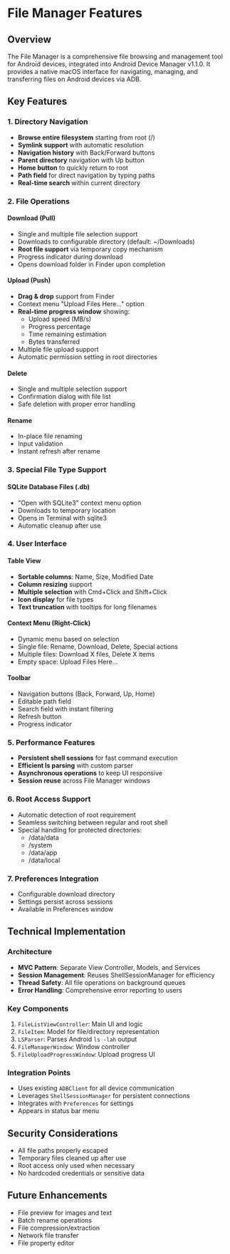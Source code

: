 # File Manager Features

## Overview
The File Manager is a comprehensive file browsing and management tool for Android devices, integrated into Android Device Manager v1.1.0. It provides a native macOS interface for navigating, managing, and transferring files on Android devices via ADB.

## Key Features

### 1. Directory Navigation
- **Browse entire filesystem** starting from root (/)
- **Symlink support** with automatic resolution
- **Navigation history** with Back/Forward buttons
- **Parent directory** navigation with Up button
- **Home button** to quickly return to root
- **Path field** for direct navigation by typing paths
- **Real-time search** within current directory

### 2. File Operations

#### Download (Pull)
- Single and multiple file selection support
- Downloads to configurable directory (default: ~/Downloads)
- **Root file support** via temporary copy mechanism
- Progress indicator during download
- Opens download folder in Finder upon completion

#### Upload (Push)
- **Drag & drop** support from Finder
- Context menu "Upload Files Here..." option
- **Real-time progress window** showing:
  - Upload speed (MB/s)
  - Progress percentage
  - Time remaining estimation
  - Bytes transferred
- Multiple file upload support
- Automatic permission setting in root directories

#### Delete
- Single and multiple selection support
- Confirmation dialog with file list
- Safe deletion with proper error handling

#### Rename
- In-place file renaming
- Input validation
- Instant refresh after rename

### 3. Special File Type Support

#### SQLite Database Files (.db)
- "Open with SQLite3" context menu option
- Downloads to temporary location
- Opens in Terminal with sqlite3
- Automatic cleanup after use

### 4. User Interface

#### Table View
- **Sortable columns**: Name, Size, Modified Date
- **Column resizing** support
- **Multiple selection** with Cmd+Click and Shift+Click
- **Icon display** for file types
- **Text truncation** with tooltips for long filenames

#### Context Menu (Right-Click)
- Dynamic menu based on selection
- Single file: Rename, Download, Delete, Special actions
- Multiple files: Download X files, Delete X items
- Empty space: Upload Files Here...

#### Toolbar
- Navigation buttons (Back, Forward, Up, Home)
- Editable path field
- Search field with instant filtering
- Refresh button
- Progress indicator

### 5. Performance Features
- **Persistent shell sessions** for fast command execution
- **Efficient ls parsing** with custom parser
- **Asynchronous operations** to keep UI responsive
- **Session reuse** across File Manager windows

### 6. Root Access Support
- Automatic detection of root requirement
- Seamless switching between regular and root shell
- Special handling for protected directories:
  - /data/data
  - /system
  - /data/app
  - /data/local

### 7. Preferences Integration
- Configurable download directory
- Settings persist across sessions
- Available in Preferences window

## Technical Implementation

### Architecture
- **MVC Pattern**: Separate View Controller, Models, and Services
- **Session Management**: Reuses ShellSessionManager for efficiency
- **Thread Safety**: All file operations on background queues
- **Error Handling**: Comprehensive error reporting to users

### Key Components
1. `FileListViewController`: Main UI and logic
2. `FileItem`: Model for file/directory representation
3. `LSParser`: Parses Android `ls -lah` output
4. `FileManagerWindow`: Window controller
5. `FileUploadProgressWindow`: Upload progress UI

### Integration Points
- Uses existing `ADBClient` for all device communication
- Leverages `ShellSessionManager` for persistent connections
- Integrates with `Preferences` for settings
- Appears in status bar menu

## Security Considerations
- All file paths properly escaped
- Temporary files cleaned up after use
- Root access only used when necessary
- No hardcoded credentials or sensitive data

## Future Enhancements
- File preview for images and text
- Batch rename operations
- File compression/extraction
- Network file transfer
- File property editor